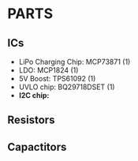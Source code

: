 # PARTS

## ICs

- LiPo Charging Chip: MCP73871 (1)
- LDO: MCP1824 (1)
- 5V Boost: TPS61092 (1)
- UVLO chip: BQ29718DSET (1)
- **I2C chip:**

## Resistors

## Capactitors
